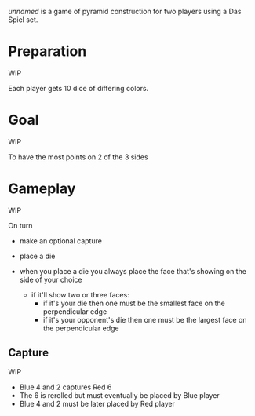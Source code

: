 *unnamed* is a game of pyramid construction for two players using a Das Spiel set.

Preparation
===========

WIP

Each player gets 10 dice of differing colors.

Goal
====

WIP

To have the most points on 2 of the 3 sides

Gameplay
========

WIP

On turn
* make an optional capture
* place a die

* when you place a die you always place the face that's showing
  on the side of your choice
  - if it'll show two or three faces:
    - if it's your die then one must be the smallest 
      face on the perpendicular edge
    - if it's your opponent's die then one must be the
      largest face on the perpendicular edge

Capture
-------

WIP

- Blue 4 and 2 captures Red 6
- The 6 is rerolled but must eventually be placed by Blue player
- Blue 4 and 2 must be later placed by Red player
